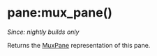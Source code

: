 # pane:mux_pane()

*Since: nightly builds only*

Returns the [MuxPane](../MuxPane.md) representation of this pane.

